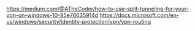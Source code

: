 https://medium.com/@ATheCoder/how-to-use-split-tunneling-for-your-vpn-on-windows-10-85e76635914d
https://docs.microsoft.com/en-us/windows/security/identity-protection/vpn/vpn-routing